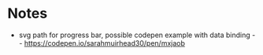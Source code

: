 # Notes 

- svg path for progress bar, possible codepen example with data binding 
    -- https://codepen.io/sarahmuirhead30/pen/mxjaob